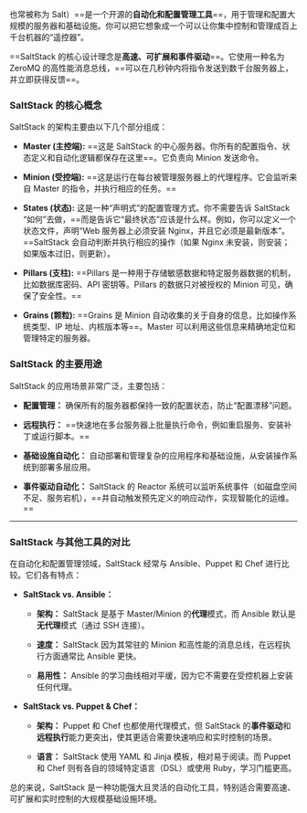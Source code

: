 也常被称为 Salt）==是一个开源的**自动化和配置管理工具**==，用于管理和配置大规模的服务器和基础设施。你可以把它想象成一个可以让你集中控制和管理成百上千台机器的“遥控器”。

==SaltStack 的核心设计理念是**高速、可扩展和事件驱动**==。它使用一种名为 ZeroMQ 的高性能消息总线，==可以在几秒钟内将指令发送到数千台服务器上，并立即获得反馈==。

### SaltStack 的核心概念

SaltStack 的架构主要由以下几个部分组成：

- **Master (主控端):** ==这是 SaltStack 的中心服务器。你所有的配置指令、状态定义和自动化逻辑都保存在这里==。它负责向 Minion 发送命令。
    
- **Minion (受控端):** ==这是运行在每台被管理服务器上的代理程序。它会监听来自 Master 的指令，并执行相应的任务。==
    
- **States (状态):** 这是一种“声明式”的配置管理方式。你不需要告诉 SaltStack “如何”去做，==而是告诉它“最终状态”应该是什么样。例如，你可以定义一个状态文件，声明“Web 服务器上必须安装 Nginx，并且它必须是最新版本”。==SaltStack 会自动判断并执行相应的操作（如果 Nginx 未安装，则安装；如果版本过旧，则更新）。
    
- **Pillars (支柱):** ==Pillars 是一种用于存储敏感数据和特定服务器数据的机制，比如数据库密码、API 密钥等。Pillars 的数据只对被授权的 Minion 可见，确保了安全性。==
    
- **Grains (颗粒):** ==Grains 是 Minion 自动收集的关于自身的信息，比如操作系统类型、IP 地址、内核版本等==。Master 可以利用这些信息来精确地定位和管理特定的服务器。

### SaltStack 的主要用途

SaltStack 的应用场景非常广泛，主要包括：

- **配置管理：** 确保所有的服务器都保持一致的配置状态，防止“配置漂移”问题。
    
- **远程执行：** ==快速地在多台服务器上批量执行命令，例如重启服务、安装补丁或运行脚本。==
    
- **基础设施自动化：** 自动部署和管理复杂的应用程序和基础设施，从安装操作系统到部署多层应用。
    
- **事件驱动自动化：** SaltStack 的 Reactor 系统可以监听系统事件（如磁盘空间不足、服务宕机），==并自动触发预先定义的响应动作，实现智能化的运维。==
    

---

### SaltStack 与其他工具的对比

在自动化和配置管理领域，SaltStack 经常与 Ansible、Puppet 和 Chef 进行比较。它们各有特点：

- **SaltStack vs. Ansible：**
    
    - **架构：** SaltStack 是基于 Master/Minion 的**代理**模式，而 Ansible 默认是**无代理**模式（通过 SSH 连接）。
        
    - **速度：** SaltStack 因为其常驻的 Minion 和高性能的消息总线，在远程执行方面通常比 Ansible 更快。
        
    - **易用性：** Ansible 的学习曲线相对平缓，因为它不需要在受控机器上安装任何代理。
        
- **SaltStack vs. Puppet & Chef：**
    
    - **架构：** Puppet 和 Chef 也都使用代理模式，但 SaltStack 的**事件驱动**和**远程执行**能力更突出，使其更适合需要快速响应和实时控制的场景。
        
    - **语言：** SaltStack 使用 YAML 和 Jinja 模板，相对易于阅读。而 Puppet 和 Chef 则有各自的领域特定语言（DSL）或使用 Ruby，学习门槛更高。
        

总的来说，SaltStack 是一种功能强大且灵活的自动化工具，特别适合需要高速、可扩展和实时控制的大规模基础设施环境。
